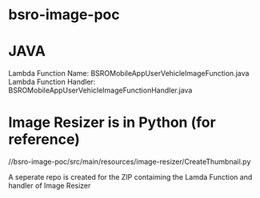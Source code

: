 # bsro-image-poc

JAVA
====

Lambda Function Name:       BSROMobileAppUserVehicleImageFunction.java
Lambda Function Handler:    BSROMobileAppUserVehicleImageFunctionHandler.java


Image Resizer is in Python (for reference)
=========================================
//bsro-image-poc/src/main/resources/image-resizer/CreateThumbnail.py

A seperate repo is created for the ZIP contaiming the Lamda Function and handler of Image Resizer


